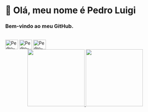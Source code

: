# 👋 Olá, meu nome é Pedro Luigi

###  Bem-vindo ao meu GitHub.

<div style="display:"center"><br>
  <img align="center" alt="Pedro-Android" height="30" width="40" src="https://cdn.icon-icons.com/icons2/673/PNG/512/Android_icon-icons.com_60488.png">
  <img align="center" alt="Pedro-Kotlin" height="30" width="40" src="https://cdn.icon-icons.com/icons2/2107/PNG/512/file_type_kotlin_icon_130487.png">
  <img align="center" alt="Pedro-AS" height="30" width="40" src="https://cdn.icon-icons.com/icons2/3053/PNG/512/android_studio_alt_macos_bigsur_icon_190394.png">
</div>

<div align="center">
  <a href="https://github.com/Pedro-Luigi">
  <img height="180em" src="https://github-readme-stats.vercel.app/api?username=Pedro-Luigi&show_icons=true&theme=dracula&include_all_commits=true&count_private=true"/>
  <img height="180em" src="https://github-readme-stats.vercel.app/api/top-langs/?username=Pedro-Luigi&layout=compact&langs_count=7&theme=dracula"/>
</div>
  



